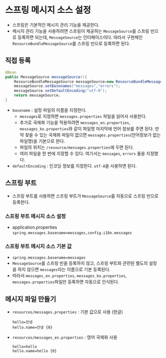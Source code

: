 # 스프링 메시지 소스 설정
- 스프링은 기본적인 메시지 관리 기능을 제공한다.
- 메시지 관리 기능을 사용하려면 스프링이 제공하는 `MessageSource`를 스프링 빈으로 등록하면 되는데,
`MessageSource`는 인터페이스이다. 따라서 구현체인 `ResourceBundleMessageSource`를 스프링 빈으로 등록하면 된다.

## 직접 등록
```java
@Bean
public MessageSource messageSource(){
    ResourceBundleMessageSource messageSource=new ResourceBundleMessageSource();
    messageSource.setBasenames("messages","errors");
    messageSource.setDefaultEncoding("utf-8");
    return messageSource;
}
```
- `basename` : 설정 파일의 이름을 지정한다.
    - `messages`로 지정하면 `messages.properties` 파일을 읽어서 사용한다.
    - 추가로 국제화 기능을 적용하려면 `messages_en.properties`, `messages_ko.properties`와 같이 파일명 마지막에 언어 정보를 주면 된다.
    만약 찾을 수 있는 국제화 파일이 없으면 `messages.properties`(언어정보가 없는 파일명)을 기본으로 한다.
    - 파일의 위치는 `/resource/messages.properties`에 두면 된다.
    - 여러 파일을 한 번에 지정할 수 있다. 여기서는 `messages`, `errors` 둘을 지정했다.
- `defaultEncoding` : 인코딩 정보를 지정한다. `utf-8`을 사용하면 된다.

## 스프링 부트
- 스프링 부트를 사용하면 스프링 부트가 `MessageSource`를 자동으로 스프링 빈으로 등록한다.

### 스프링 부트 메시지 소스 설정
- application.properties
`spring.messages.basename=messages,config.i18n.messages`

### 스프링 부트 메시지 소스 기본 값
- `spring.messages.basename=messages`
- `MessageSource`를 스프링 빈을 등록하지 않고, 스프링 부트와 관련된 별도의 설정을 하지 않으면 `messages`라는 이름으로 기본 등록된다.
- 따라서 `messages_en.properties`, `messages_ko.properties`, `messages.properties`파일만 등록하면 자동으로 인식된다.

## 메시지 파일 만들기
- `resources/messages.properties` : 기본 값으로 사용 (한글)
  ```properties
  hello=안녕
  hello.name=안녕 {0}
  ```
- `resources/messages_en.properties` : 영어 국제화 사용
  ```properties
  hello=hello
  hello.name=hello {0}
  ```